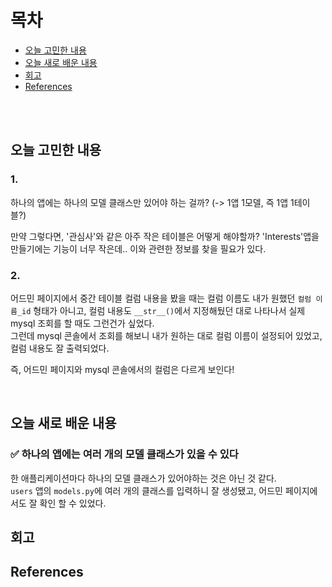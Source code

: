 # 목차
* [오늘 고민한 내용](#오늘-고민한-내용)
* [오늘 새로 배운 내용](#오늘-새로-배운-내용)
* [회고](#회고)
* [References](#references)

<br><br>

## 오늘 고민한 내용
### 1.
하나의 앱에는 하나의 모델 클래스만 있어야 하는 걸까? (-> 1앱 1모델, 즉 1앱 1테이블?)

만약 그렇다면, '관심사'와 같은 아주 작은 테이블은 어떻게 해야할까? 'Interests'앱을 만들기에는 기능이 너무 작은데.. 이와 관련한 정보를 찾을 필요가 있다.

### 2. 
어드민 페이지에서 중간 테이블 컬럼 내용을 봤을 때는 컬럼 이름도 내가 원했던 `컬럼 이름_id` 형태가 아니고, 컬럼 내용도 `__str__()`에서 지정해뒀던 대로 나타나서 실제 mysql 조회를 할 때도 그런건가 싶었다.<br>
그런데 mysql 콘솔에서 조회를 해보니 내가 원하는 대로 컬럼 이름이 설정되어 있었고, 컬럼 내용도 잘 출력되었다.

즉, 어드민 페이지와 mysql 콘솔에서의 컬럼은 다르게 보인다!

<br>

## 오늘 새로 배운 내용
### ✅ 하나의 앱에는 여러 개의 모델 클래스가 있을 수 있다
한 애플리케이션마다 하나의 모델 클래스가 있어야하는 것은 아닌 것 같다.<br>
`users` 앱의 `models.py`에 여러 개의 클래스를 입력하니 잘 생성됐고, 어드민 페이지에서도 잘 확인 할 수 있었다.


## 회고

## References
